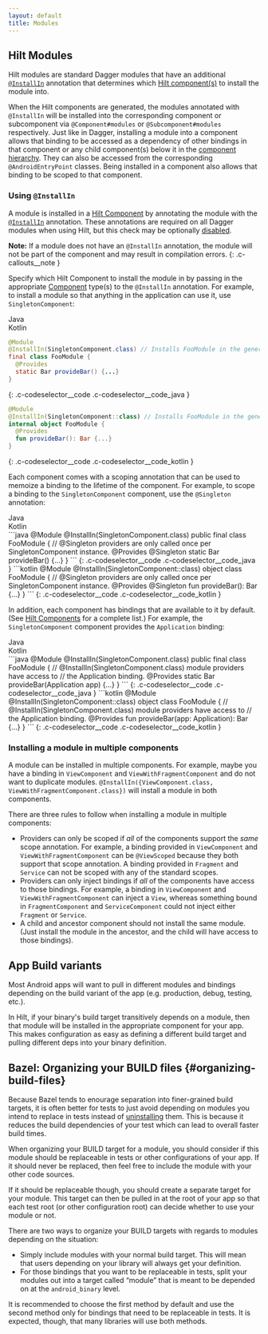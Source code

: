 ```yaml
---
layout: default
title: Modules
---
```


## Hilt Modules

Hilt modules are standard Dagger modules that have an additional
[`@InstallIn`](https://dagger.dev/api/latest/dagger/hilt/InstallIn.html)
annotation that determines which
[Hilt component(s)](components.md#hilt-components) to install the module into.

When the Hilt components are generated, the modules annotated with `@InstallIn`
will be installed into the corresponding component or subcomponent via
`@Component#modules` or `@Subcomponent#modules` respectively. Just
like in Dagger, installing a module into a component allows that binding to be
accessed as a dependency of other bindings in that component or any child
component(s) below it in the
[component hierarchy](components.md#component-hierarchy). They can also be
accessed from the corresponding `@AndroidEntryPoint` classes. Being installed in
a component also allows that binding to be scoped to that component.

### Using `@InstallIn`

A module is installed in a [Hilt Component](components.md) by annotating the
module with the
[`@InstallIn`](https://dagger.dev/api/latest/dagger/hilt/InstallIn.html)
annotation. These annotations are required on all Dagger modules when using
Hilt, but this check may be optionally
[disabled](compiler-options.md#disable-install-in-check).

**Note:** If a module does not have an `@InstallIn` annotation, the module will
not be part of the component and may result in compilation errors.
{: .c-callouts__note }

Specify which Hilt Component to install the module in by passing in the
appropriate [Component](components.md) type(s) to the `@InstallIn` annotation.
For example, to install a module so that anything in the application can use it,
use `SingletonComponent`:

<div class="c-codeselector__button c-codeselector__button_java">Java</div>
<div class="c-codeselector__button c-codeselector__button_kotlin">Kotlin</div>

```java
@Module
@InstallIn(SingletonComponent.class) // Installs FooModule in the generate SingletonComponent.
final class FooModule {
  @Provides
  static Bar provideBar() {...}
}
```

{: .c-codeselector__code .c-codeselector__code_java }

```kotlin
@Module
@InstallIn(SingletonComponent::class) // Installs FooModule in the generate SingletonComponent.
internal object FooModule {
  @Provides
  fun provideBar(): Bar {...}
}
```

{: .c-codeselector__code .c-codeselector__code_kotlin }

Each component comes with a scoping annotation that can be used to memoize a
binding to the lifetime of the component. For example, to scope a binding to the
`SingletonComponent` component, use the `@Singleton` annotation:

<div class="c-codeselector__button c-codeselector__button_java">Java</div>
<div class="c-codeselector__button c-codeselector__button_kotlin">Kotlin</div>
```java
@Module
@InstallIn(SingletonComponent.class)
public final class FooModule {
  // @Singleton providers are only called once per SingletonComponent instance.
  @Provides
  @Singleton
  static Bar provideBar() {...}
}
```
{: .c-codeselector__code .c-codeselector__code_java }
```kotlin
@Module
@InstallIn(SingletonComponent::class)
object class FooModule {
  // @Singleton providers are only called once per SingletonComponent instance.
  @Provides
  @Singleton
  fun provideBar(): Bar {...}
}
```
{: .c-codeselector__code .c-codeselector__code_kotlin }

In addition, each component has bindings that are available to it by default.
(See [Hilt Components](components.md#component-bindings) for a complete list.)
For example, the `SingletonComponent` component provides the `Application`
binding:

<!-- TODO(erichang): Change this to @ApplicationContext Application when that
     is added in -->

<div class="c-codeselector__button c-codeselector__button_java">Java</div>
<div class="c-codeselector__button c-codeselector__button_kotlin">Kotlin</div>
```java
@Module
@InstallIn(SingletonComponent.class)
public final class FooModule {
  // @InstallIn(SingletonComponent.class) module providers have access to
  // the Application binding.
  @Provides
  static Bar provideBar(Application app) {...}
}
```
{: .c-codeselector__code .c-codeselector__code_java }
```kotlin
@Module
@InstallIn(SingletonComponent::class)
object class FooModule {
  // @InstallIn(SingletonComponent.class) module providers have access to
  // the Application binding.
  @Provides
  fun provideBar(app: Application): Bar {...}
}
```
{: .c-codeselector__code .c-codeselector__code_kotlin }

### Installing a module in multiple components

A module can be installed in multiple components. For example, maybe you have a
binding in `ViewComponent` and `ViewWithFragmentComponent` and do not want to
duplicate modules. `@InstallIn({ViewComponent.class,
ViewWithFragmentComponent.class})` will install a module in both components.

There are three rules to follow when installing a module in multiple components:

*   Providers can only be scoped if _all_ of the components support the _same_
    scope annotation. For example, a binding provided in `ViewComponent` and
    `ViewWithFragmentComponent` can be `@ViewScoped` because they both support
    that scope annotation. A binding provided in `Fragment` and `Service` can
    not be scoped with any of the standard scopes.
*   Providers can only inject bindings if _all_ of the components have access to
    those bindings. For example, a binding in `ViewComponent` and
    `ViewWithFragmentComponent` can inject a `View`, whereas something bound in
    `FragmentComponent` and `ServiceComponent` could not inject either
    `Fragment` or `Service`.
*   A child and ancestor component should not install the same module. (Just
    install the module in the ancestor, and the child will have access to those
    bindings).

## App Build variants

Most Android apps will want to pull in different modules and bindings depending
on the build variant of the app (e.g. production, debug, testing, etc.).

In Hilt, if your binary's build target transitively depends on a module, then
that module will be installed in the appropriate component for your app. This
makes configuration as easy as defining a different build target and pulling
different deps into your binary definition.

<!-- TODO(erichang): Discuss source sets for Gradle -->

## Bazel: Organizing your BUILD files {#organizing-build-files}

Because Bazel tends to enourage separation into finer-grained build targets, it
is often better for tests to just avoid depending on modules you intend to
replace in tests instead of [uninstalling](testing.md#uninstall-modules) them.
This is because it reduces the build dependencies of your test which can lead to
overall faster build times.

When organizing your BUILD target for a module, you should consider if this
module should be replaceable in tests or other configurations of your app. If it
should never be replaced, then feel free to include the module with your other
code sources.

If it should be replaceable though, you should create a separate target for your
module. This target can then be pulled in at the root of your app so that each
test root (or other configuration root) can decide whether to use your module or
not.

There are two ways to organize your BUILD targets with regards to modules
depending on the situation:

*   Simply include modules with your normal build target. This will mean that
    users depending on your library will always get your definition.
*   For those bindings that you want to be replaceable in tests, split your
    modules out into a target called “module” that is meant to be depended on at
    the `android_binary` level.

It is recommended to choose the first method by default and use the second
method only for bindings that need to be replaceable in tests. It is expected,
though, that many libraries will use both methods.
